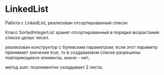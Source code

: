 # LinkedList
Работа с LinkedList, реализован отсортированный список

Класс SortedIntegerList хранит отсортированный в порядке возрастания список целых чисел.

реализован конструктор с булевским параметром; если этот параметр принимает значение true, 
то в создаваемом списке разрешены повторяющиеся элементы, иначе - нет;

метод  sum: поэлементно складывает 2 листа.
